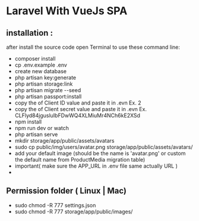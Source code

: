 # Laravel With VueJs SPA

## installation :
after install the source code open Terminal to use these command line:
- composer install
- cp .env.example .env
- create new database
- php artisan key:generate
- php artisan storage:link
- php artisan migrate --seed
- php artisan passport:install
- copy the of Client ID value and paste it in .evn Ex. 2
- copy the of Client secret value and paste it in .evn Ex. CLFlyd84jgusluIbFDwWQ4XLMiuMr4NCh6kE2XSd 
- npm install
- npm run dev or watch
- php artisan serve
- mkdir storage/app/public/assets/avatars
- sudo cp public/img/users/avatar.png storage/app/public/assets/avatars/  
- add your default image (should be the name is 'avatar.png' or custom the default name from ProductMedia migration table)
- important( make sure the APP_URL in .env file same actually URL )
- 
## Permission folder ( Linux | Mac)
- sudo chmod -R 777 settings.json
- sudo chmod -R 777 storage/app/public/images/


